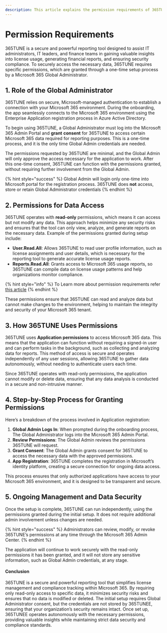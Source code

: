 ```yaml
---
description: This article explains the permission requirements of 365TUNE.
---
```


# Permission Requirements

365TUNE is a secure and powerful reporting tool designed to assist IT administrators, IT leaders, and finance teams in gaining valuable insights into license usage, generating financial reports, and ensuring security compliance. To securely access the necessary data, 365TUNE requires specific permissions, which are granted through a one-time setup process by a Microsoft 365 Global Administrator.&#x20;

## 1. Role of the Global Administrator

365TUNE relies on secure, Microsoft-managed authentication to establish a connection with your Microsoft 365 environment. During the onboarding, the app seamlessly connects to the Microsoft 365 environment using the Enterprise Application registration process in Azure Active Directory.

To begin using 365TUNE, a Global Administrator must log into the Microsoft 365 Admin Portal and **grant** **consent** for 365TUNE to access certain Microsoft 365 data required for reporting purposes. This is a one-time process, and it is the only time Global Admin credentials are needed.

The permissions requested by 365TUNE are minimal, and the Global Admin will only approve the access necessary for the application to work. After this one-time consent, 365TUNE can function with the permissions granted, without requiring further involvement from the Global Admin.

{% hint style="success" %}
Global Admin will login only one-time into Microsoft portal for the registration process. 365TUNE does **not** access, store or retain Global Administrator credentials
{% endhint %}

## 2. Permissions for Data Access

365TUNE operates with **read-only** permissions, which means it can access but not modify any data. This approach helps minimize any security risks and ensures that the tool can only view, analyze, and generate reports on the necessary data. Example of the permissions granted during setup include:

* **User.Read.All**: Allows 365TUNE to read user profile information, such as license assignments and user details, which is necessary for the reporting tool to generate accurate license usage reports.
* **Reports.Read.All**: Grants access to Microsoft 365 usage reports, so 365TUNE can compile data on license usage patterns and help organizations monitor compliance.

{% hint style="info" %}
To Learn more about permission requirements refer [this article](permissions-explained.md)
{% endhint %}

These permissions ensure that 365TUNE can read and analyze data but cannot make changes to the environment, helping to maintain the integrity and security of your Microsoft 365 tenant.

## 3. How 365TUNE Uses Permissions

365TUNE uses **Application permissions** to access Microsoft 365 data. This means that the application can function without requiring a signed-in user and can perform tasks in the background, such as collecting and analyzing data for reports. This method of access is secure and operates independently of any user sessions, allowing 365TUNE to gather data autonomously, without needing to authenticate users each time.

Since 365TUNE operates with read-only permissions, the application cannot modify or delete data, ensuring that any data analysis is conducted in a secure and non-intrusive manner.

## 4. Step-by-Step Process for Granting Permissions

Here’s a breakdown of the process involved in Application registration:

1. **Global Admin Logs In**: When prompted during the onboarding process, The Global Administrator logs into the Microsoft 365 Admin Portal.
2. **Review Permissions**: The Global Admin reviews the permissions 365TUNE will request.
3. **Grant Consent**: The Global Admin grants consent for 365TUNE to access the necessary data with the approved permissions.
4. **App Registration**: 365TUNE completes the registration in Microsoft’s identity platform, creating a secure connection for ongoing data access.

This process ensures that only authorized applications have access to your Microsoft 365 environment, and it is designed to be transparent and secure.

## 5. Ongoing Management and Data Security

Once the setup is complete, 365TUNE can run independently, using the permissions granted during the initial setup. It does not require additional admin involvement unless changes are needed.&#x20;

{% hint style="success" %}
Administrators can review, modify, or revoke 365TUNE’s permissions at any time through the Microsoft 365 Admin Center.
{% endhint %}

The application will continue to work securely with the read-only permissions it has been granted, and it will not store any sensitive information, such as Global Admin credentials, at any stage.

#### Conclusion

365TUNE is a secure and powerful reporting tool that simplifies license management and compliance tracking within Microsoft 365. By requiring only read-only access to specific data, it minimizes security risks and ensures that no data is modified or deleted. The initial setup requires Global Administrator consent, but the credentials are not stored by 365TUNEE, ensuring that your organization’s security remains intact. Once set up, 365TUNEE operates autonomously with the necessary permissions, providing valuable insights while maintaining strict data security and compliance standards.
